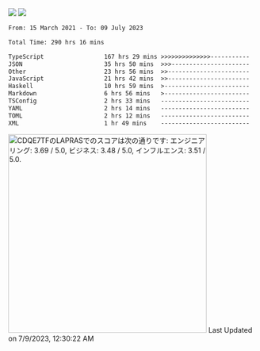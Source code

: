 <div>
  <img src="https://github-readme-stats.vercel.app/api?username=naporin0624&count_private=true&show_icons=true" />
  <img src="https://github-readme-stats.vercel.app/api/top-langs/?username=naporin0624&layout=compact&hide=css" />
  <!--START_SECTION:waka-->

```txt
From: 15 March 2021 - To: 09 July 2023

Total Time: 290 hrs 16 mins

TypeScript                 167 hrs 29 mins >>>>>>>>>>>>>>-----------   57.70 %
JSON                       35 hrs 50 mins  >>>----------------------   12.35 %
Other                      23 hrs 56 mins  >>-----------------------   08.25 %
JavaScript                 21 hrs 42 mins  >>-----------------------   07.48 %
Haskell                    10 hrs 59 mins  >------------------------   03.79 %
Markdown                   6 hrs 56 mins   >------------------------   02.39 %
TSConfig                   2 hrs 33 mins   -------------------------   00.88 %
YAML                       2 hrs 14 mins   -------------------------   00.77 %
TOML                       2 hrs 12 mins   -------------------------   00.76 %
XML                        1 hr 49 mins    -------------------------   00.63 %
```

<!--END_SECTION:waka-->
  
  <!--START_SECTION:lapras-card-->
<p ><a href="https://lapras.com/public/CDQE7TF" target="_blank" rel="noopener noreferrer"><img alt="CDQE7TFのLAPRASでのスコアは次の通りです: エンジニアリング: 3.69 / 5.0, ビジネス: 3.48 / 5.0, インフルエンス: 3.51 / 5.0." src="https://lapras-card-generator.vercel.app/api/svg?e=3.69&b=3.48&i=3.51&b1=%23232323&b2=%236d6d6d&i1=%23212121&i2=%23818181&l=ja" width="400" ></a>  
Last Updated on 7/9/2023, 12:30:22 AM</p>
<!--END_SECTION:lapras-card-->
</div>
